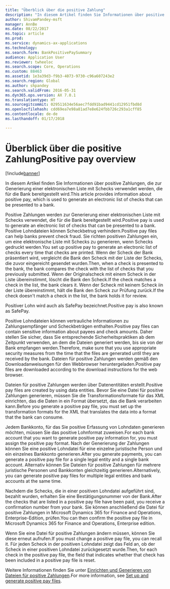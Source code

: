```yaml
---
title: "Überblick über die positive Zahlung"
description: "In diesem Artikel finden Sie Informationen über positive Zahlungen, die zur Generierung einer elektronischen Liste mit Schecks verwendet werden, die für die Bank bereitgestellt wird."
author: ShivamPandey-msft
manager: AnnBe
ms.date: 08/22/2017
ms.topic: article
ms.prod: 
ms.service: dynamics-ax-applications
ms.technology: 
ms.search.form: BankPositivePaySummary
audience: Application User
ms.reviewer: twheeloc
ms.search.scope: Core, Operations
ms.custom: 88463
ms.assetid: 1e3a39d3-f9b3-4073-9730-c96a607243e2
ms.search.region: Global
ms.author: shpandey
ms.search.validFrom: 2016-05-31
ms.dyn365.ops.version: AX 7.0.1
ms.translationtype: HT
ms.sourcegitcommit: 029511634e56aec7fdd91bad9441cd12951fbd8d
ms.openlocfilehash: cdd69ea7e98a81ad7e8e624fbb726c293a1cff85
ms.contentlocale: de-de
ms.lasthandoff: 01/17/2018

---
```


# <a name="positive-pay-overview"></a><span data-ttu-id="4c25c-103">Überblick über die positive Zahlung</span><span class="sxs-lookup"><span data-stu-id="4c25c-103">Positive pay overview</span></span>

[!include[banner](../includes/banner.md)]


<span data-ttu-id="4c25c-104">In diesem Artikel finden Sie Informationen über positive Zahlungen, die zur Generierung einer elektronischen Liste mit Schecks verwendet werden, die für die Bank bereitgestellt wird.</span><span class="sxs-lookup"><span data-stu-id="4c25c-104">This article provides information about positive pay, which is used to generate an electronic list of checks that can be presented to a bank.</span></span> 

<span data-ttu-id="4c25c-105">Positive Zahlungen werden zur Generierung einer elektronischen Liste mit Schecks verwendet, die für die Bank bereitgestellt wird.</span><span class="sxs-lookup"><span data-stu-id="4c25c-105">Positive pay is used to generate an electronic list of checks that can be presented to a bank.</span></span> <span data-ttu-id="4c25c-106">Positive Lohndateien können Scheckbetrug verhindern.</span><span class="sxs-lookup"><span data-stu-id="4c25c-106">Positive pay files can help banks prevent check fraud.</span></span> <span data-ttu-id="4c25c-107">Sie richten positiven Zahlungen ein, um eine elektronische Liste mit Schecks zu generieren, wenn Schecks gedruckt werden.</span><span class="sxs-lookup"><span data-stu-id="4c25c-107">You set up positive pay to generate an electronic list of checks every time that checks are printed.</span></span> <span data-ttu-id="4c25c-108">Wenn der Scheck der Bank präsentiert wird, vergleicht die Bank den Scheck mit der Liste der Schecks, die zuvor eingereicht gesendet wurden.</span><span class="sxs-lookup"><span data-stu-id="4c25c-108">Then, when a check is presented to the bank, the bank compares the check with the list of checks that you previously submitted.</span></span> <span data-ttu-id="4c25c-109">Wenn der Originalscheck mit einem Scheck in der Liste übereinstimmt, löscht die Bank den Scheck.</span><span class="sxs-lookup"><span data-stu-id="4c25c-109">If the check matches a check in the list, the bank clears it.</span></span> <span data-ttu-id="4c25c-110">Wenn der Scheck mit keinem Scheck iin der Liste übereinstimmt, hält die Bank den Scheck zur Prüfung zurück.</span><span class="sxs-lookup"><span data-stu-id="4c25c-110">If the check doesn't match a check in the list, the bank holds it for review.</span></span>

<span data-ttu-id="4c25c-111">Positiver Lohn wird auch als SafePay bezeichnet.</span><span class="sxs-lookup"><span data-stu-id="4c25c-111">Positive pay is also known as SafePay.</span></span> 

<span data-ttu-id="4c25c-112">Positive Lohndateien können vertrauliche Informationen zu Zahlungsempfänger und Scheckbeträgen enthalten.</span><span class="sxs-lookup"><span data-stu-id="4c25c-112">Positive pay files can contain sensitive information about payees and check amounts.</span></span> <span data-ttu-id="4c25c-113">Daher stellen Sie sicher, dass Sie entsprechende Sicherheitspraktiken ab dem Zeitpunkt verwenden, an dem die Dateien generiert werden, bis sie von der Bank empfangen werden.</span><span class="sxs-lookup"><span data-stu-id="4c25c-113">Therefore, make sure that you use appropriate security measures from the time that the files are generated until they are received by the bank.</span></span> <span data-ttu-id="4c25c-114">Dateien für positive Zahlungen werden gemäß den Downloadanweisungen für den Webbrowser heruntergeladen.</span><span class="sxs-lookup"><span data-stu-id="4c25c-114">Positive pay files are downloaded according to the download instructions for the web browser.</span></span> 

<span data-ttu-id="4c25c-115">Dateien für positive Zahlungen werden über Datenentitäten erstellt.</span><span class="sxs-lookup"><span data-stu-id="4c25c-115">Positive pay files are created by using data entities.</span></span> <span data-ttu-id="4c25c-116">Bevor Sie eine Datei für positive Zahlungen generieren, müssen Sie die Transformationsformate für das XML einrichten, das die Daten in ein Format übersetzt, das die Bank verarbeiten kann.</span><span class="sxs-lookup"><span data-stu-id="4c25c-116">Before you generate a positive pay file, you must set up the transformation formats for the XML that translates the data into a format that the bank can consume.</span></span> 

<span data-ttu-id="4c25c-117">Jedem Bankkonto, für das Sie positive Erfassung von Lohndaten generieren möchten, müssen Sie das positive Lohnformat zuweisen.</span><span class="sxs-lookup"><span data-stu-id="4c25c-117">For each bank account that you want to generate positive pay information for, you must assign the positive pay format.</span></span> <span data-ttu-id="4c25c-118">Nach der Generierung der Zahlungen können Sie eine positive Lohndatei für eine einzelne juristische Person und ein einzelnes Bankkonto generieren.</span><span class="sxs-lookup"><span data-stu-id="4c25c-118">After you generate payments, you can generate a positive pay file for a single legal entity and a single bank account.</span></span> <span data-ttu-id="4c25c-119">Alternativ können Sie Dateien für positive Zahlungen für mehrere juristische Personen und Bankkonten gleichzeitig generieren.</span><span class="sxs-lookup"><span data-stu-id="4c25c-119">Alternatively, you can generate positive pay files for multiple legal entities and bank accounts at the same time.</span></span> 

<span data-ttu-id="4c25c-120">Nachdem die Schecks, die in einer positiven Lohndatei aufgeführt sind, bezahlt wurden, erhalten Sie eine Bestätigungsnummer von der Bank.</span><span class="sxs-lookup"><span data-stu-id="4c25c-120">After the checks that are listed in a positive pay file have been paid, you receive a confirmation number from your bank.</span></span> <span data-ttu-id="4c25c-121">Sie können anschließend die Datei für positive Zahlungen in Microsoft Dynamics 365 for Finance and Operations, Enterprise-Edition, prüfen.</span><span class="sxs-lookup"><span data-stu-id="4c25c-121">You can then confirm the positive pay file in Microsoft Dynamics 365 for Finance and Operations, Enterprise edition.</span></span> 

<span data-ttu-id="4c25c-122">Wenn Sie eine Datei für positive Zahlungen ändern müssen, können Sie diese erneut aufrufen.</span><span class="sxs-lookup"><span data-stu-id="4c25c-122">If you must change a positive pay file, you can recall it.</span></span> <span data-ttu-id="4c25c-123">Für jeden Scheck in der positiven Lohndatei zeigt das Feld an, ob der Scheck in einer positiven Lohndatei zurückgesetzt wurde.</span><span class="sxs-lookup"><span data-stu-id="4c25c-123">Then, for each check in the positive pay file, the field that indicates whether that check has been included in a positive pay file is reset.</span></span>

<span data-ttu-id="4c25c-124">Weitere Informationen finden Sie unter [Einrichten und Generieren von Dateien für positive Zahlungen](set-up-generate-positive-pay-files.md).</span><span class="sxs-lookup"><span data-stu-id="4c25c-124">For more information, see [Set up and generate positive pay files](set-up-generate-positive-pay-files.md).</span></span>




